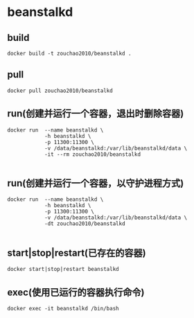 # beanstalkd


## build
```shell
docker build -t zouchao2010/beanstalkd .

```

## pull
```shell
docker pull zouchao2010/beanstalkd

```
  
## run(创建并运行一个容器，退出时删除容器)
```shell
docker run  --name beanstalkd \
            -h beanstalkd \
            -p 11300:11300 \
            -v /data/beanstalkd:/var/lib/beanstalkd/data \
            -it --rm zouchao2010/beanstalkd
            
```

## run(创建并运行一个容器，以守护进程方式)
```shell
docker run  --name beanstalkd \
            -h beanstalkd \
            -p 11300:11300 \
            -v /data/beanstalkd:/var/lib/beanstalkd/data \
            -dt zouchao2010/beanstalkd
            
```

## start|stop|restart(已存在的容器)
```shell
docker start|stop|restart beanstalkd

```

## exec(使用已运行的容器执行命令)
```shell
docker exec -it beanstalkd /bin/bash

```